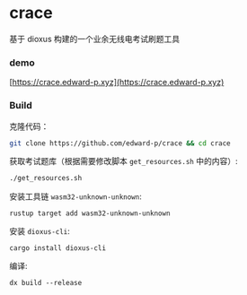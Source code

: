 # crace

基于 dioxus 构建的一个业余无线电考试刷题工具

### demo

[https://crace.edward-p.xyz](https://crace.edward-p.xyz)

### Build

克隆代码：

```bash
git clone https://github.com/edward-p/crace && cd crace
```

获取考试题库（根据需要修改脚本 `get_resources.sh` 中的内容）:

```bash
./get_resources.sh
```

安装工具链 `wasm32-unknown-unknown`:

```
rustup target add wasm32-unknown-unknown
```

安装 `dioxus-cli`:

```
cargo install dioxus-cli
```

编译:

```
dx build --release
```
